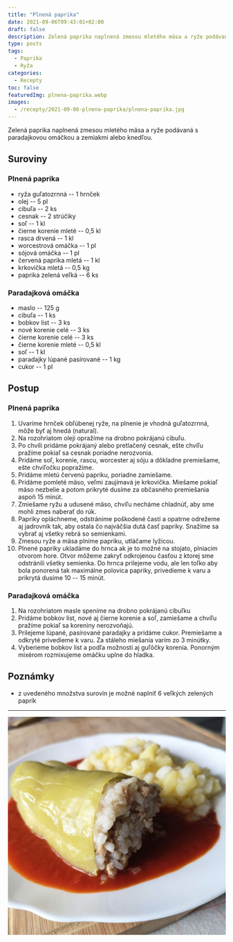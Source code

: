 ```yaml
---
title: "Plnená paprika"
date: 2021-09-06T09:43:01+02:00
draft: false
description: Zelená paprika naplnená zmesou mletého mäsa a ryže podávaná s paradajkovou omáčkou a zemiakmi alebo knedľou.
type: posts
tags:
  - Paprika
  - Ryža
categories:
  - Recepty
toc: false
featuredImg: plnena-paprika.webp
images:
  - /recepty/2021-09-06-plnena-paprika/plnena-paprika.jpg
---
```


Zelená paprika naplnená zmesou mletého mäsa a ryže podávaná s paradajkovou omáčkou a zemiakmi alebo knedľou.

## Suroviny

### Plnená paprika

- ryža guľatozrnná -- 1 hrnček
- olej -- 5 pl
- cibuľa -- 2 ks
- cesnak -- 2 strúčiky
- soľ -- 1 kl
- čierne korenie mleté -- 0,5 kl
- rasca drvená -- 1 kl
- worcestrová omáčka -- 1 pl
- sójová omáčka -- 1 pl
- červená paprika mletá -- 1 kl
- krkovička mletá -- 0,5 kg
- paprika zelená veľká -- 6 ks

### Paradajková omáčka

- maslo -- 125 g
- cibuľa -- 1 ks
- bobkov list -- 3 ks
- nové korenie celé -- 3 ks
- čierne korenie celé -- 3 ks
- čierne korenie mleté -- 0,5 kl
- soľ -- 1 kl
- paradajky lúpané pasírované -- 1 kg
- cukor -- 1 pl

## Postup

### Plnená paprika

1. Uvaríme hrnček obľúbenej ryže, na plnenie je vhodná guľatozrnná, môže byť aj hnedá (natural).
2. Na rozohriatom oleji opražíme na drobno pokrájanú cibuľu.
3. Po chvíli pridáme pokrájaný alebo pretlačený cesnak, ešte chvíľu pražíme pokiaľ sa cesnak poriadne nerozvonia.
4. Pridáme soľ, korenie, rascu, worcester aj sóju a dôkladne premiešame, ešte chvíľočku popražíme.
5. Pridáme mletú červenú papriku, poriadne zamiešame.
6. Pridáme pomleté mäso, veľmi zaujímavá je krkovička. Miešame pokiaľ mäso nezbelie a potom prikryté dusíme za občasného premiešania aspoň 15 minút.
7. Zmiešame ryžu a udusené mäso, chvíľu necháme chladnúť, aby sme mohli zmes naberať do rúk.
8. Papriky opláchneme, odstránime poškodené časti a opatrne odrežeme aj jadrovník tak, aby ostala čo najväčšia dutá časť papriky. Snažíme sa vybrať aj všetky rebrá so semienkami.
9. Zmesou ryže a mäsa plníme papriku, utláčame lyžicou.
10. Plnené papriky ukladáme do hrnca ak je to možné na stojato, plniacim otvorom hore. Otvor môžeme zakryť odkrojenou časťou z ktorej sme odstránili všetky semienka. Do hrnca prilejeme vodu, ale len toľko aby bola ponorená tak maximálne polovica papriky, privedieme k varu a prikrytá dusíme 10 -- 15 minút.

### Paradajková omáčka

1. Na rozohriatom masle speníme na drobno pokrájanú cibuľku
2. Pridáme bobkov list, nové aj čierne korenie a soľ, zamiešame a chvíľu pražíme pokiaľ sa koreniny nerozvoňajú.
3. Prilejeme lúpané, pasírované paradajky a pridáme cukor. Premiešame a odkryté privedieme k varu. Za stáleho miešania varím zo 3 minútky.
4. Vyberieme bobkov list a podľa možností aj guľôčky korenia. Ponorným mixérom rozmixujeme omáčku uplne do hladka.

## Poznámky

- z uvedeného množstva surovín je možné naplniť 6 veľkých zelených paprík

---

![Plnená paprika](plnena-paprika.jpg "Plnená paprika (autor: zwieratko, 2021)")
